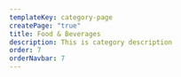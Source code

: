 ```yaml
---
templateKey: category-page
createPage: "true"
title: Food & Beverages
description: This is category description
order: 7
orderNavbar: 7
---
```

